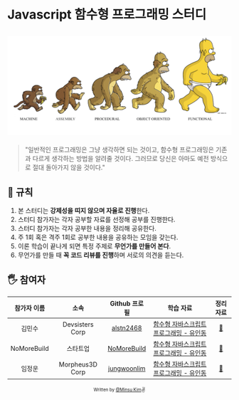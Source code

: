 # Javascript 함수형 프로그래밍 스터디

<h2 align="center">
  <img src="thumbnail.png" alt="Functional Programming" width="700">
</h2>

> "일반적인 프로그래밍은 그냥 생각하면 되는 것이고, 함수형 프로그래밍은 기존과 다르게 생각하는 방법을 알려줄 것이다. 그러므로 당신은 아마도 예전 방식으로 절대 돌아가지 않을 것이다."

## 🚧 규칙

1. 본 스터디는 **강제성을 띠지 않으며 자율로 진행**한다.
2. 스터디 참가자는 각자 공부할 자료를 선정해 공부를 진행한다.
3. 스터디 참가자는 각자 공부한 내용을 정리해 공유한다.
4. 주 1회 혹은 격주 1회로 공부한 내용을 공유하는 모임을 갖는다.
5. 이론 학습이 끝나게 되면 특정 주제로 **무언가를 만들어 본다**.
6. 무언가를 만들 때 **꼭 코드 리뷰를 진행**하며 서로의 의견을 듣는다.

## 🖐 참여자

| 참가자 이름 |      소속       |               Github 프로필               |                                               학습 자료                                               |           정리 자료           |
| :---------: | :-------------: | :---------------------------------------: | :---------------------------------------------------------------------------------------------------: | :---------------------------: |
|   김민수    | Devsisters Corp | [alstn2468](https://github.com/alstn2468) | [함수형 자바스크립트 프로그래밍 - 유인동](https://book.naver.com/bookdb/book_detail.nhn?bid=12800140) | [:link:](alstn2468/README.md) |
| NoMoreBuild | 스타트업 | [NoMoreBuild](https://github.com/NoMoreBuild) |  [함수형 자바스크립트 프로그래밍 - 유인동](https://book.naver.com/bookdb/book_detail.nhn?bid=12800140) | [:link:](nomorebuild/README.md)
|   임정운    | Morpheus3D Corp | [jungwoonlim](https://github.com/jungwoonlim) | [함수형 자바스크립트 프로그래밍 - 유인동](https://book.naver.com/bookdb/book_detail.nhn?bid=12800140) | [:link:](jungwoonlim/README.md) |

<div align="center">

<sub><sup>Written by <a href="https://github.com/alstn2468">@Minsu Kim</a></sup></sub><small>✌</small>

</div>

